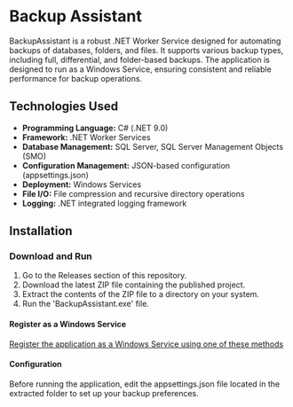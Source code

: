 # Backup Assistant
BackupAssistant is a robust .NET Worker Service designed for automating backups of databases, folders, and files. It supports various backup types, including full, differential, and folder-based backups. The application is designed to run as a Windows Service, ensuring consistent and reliable performance for backup operations.

## Technologies Used
* **Programming Language:** C# (.NET 9.0)
* **Framework:** .NET Worker Services
* **Database Management:** SQL Server, SQL Server Management Objects (SMO)
* **Configuration Management:** JSON-based configuration (appsettings.json)
* **Deployment:** Windows Services
* **File I/O:** File compression and recursive directory operations
* **Logging:** .NET integrated logging framework

## Installation
### Download and Run
1. Go to the Releases section of this repository.
2. Download the latest ZIP file containing the published project.
3. Extract the contents of the ZIP file to a directory on your system.
4. Run the 'BackupAssistant.exe' file.
   
#### Register as a Windows Service
[Register the application as a Windows Service using one of these methods](https://learn.microsoft.com/en-us/dotnet/framework/windows-services/how-to-install-and-uninstall-services)

#### Configuration
Before running the application, edit the appsettings.json file located in the extracted folder to set up your backup preferences.


